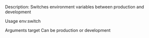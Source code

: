 Description:
  Switches environment variables between production and development

Usage
  env:switch <target>

Arguments
  target  Can be production or development
